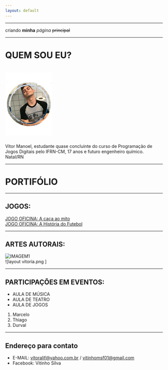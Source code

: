 ```yaml
---
layout: default
---
```

* * *


criando **minha** _página_ ~~principal~~
* * *  

# QUEM SOU EU?  
# ![](pt1.png)  
Vitor Manoel, estudante quase concluinte do curso de Programação de Jogos Digitais pelo IFRN-CM, 17 anos e futuro engenheiro químico.
Natal/RN

 * * *
 # PORTIFÓLIO  
 * * *  
## JOGOS:  
[JOGO OFICINA: A caça ao mito ](https://vitin157.github.io/a_caça_ao_mito/)  
[JOGO OFICINA: A História do Futebol ](https://vitin157.github.io/HistoryofSoccer/)  
 * * *  
## ARTES AUTORAIS:  
 ![IMAGEM1](LINK)  
 ![layout vitoria.png	]
 * * *  
## PARTICIPAÇÕES EM EVENTOS:    
 * AULA DE MÚSICA
 * AULA DE TEATRO
 * AULA DE JOGOS
 1. Marcelo
 2. Thiago
 3. Durval
 * * *
 
 ## Endereço para contato
  * E-MAIL: vitoralif@yahoo.com.br / vitinhomsf01@gmail.com
  * Facebook: Vitinho Silva
 
 


